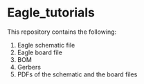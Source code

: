 # Eagle_tutorials
This repository contains the following:
1. Eagle schematic file
2. Eagle board file
3. BOM
4. Gerbers
5. PDFs of the schematic and the board files
